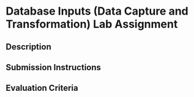 # Database Inputs (Data Capture and Transformation) Lab Assignment

## Description

## Submission Instructions

## Evaluation Criteria
